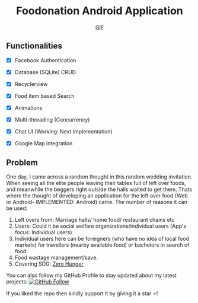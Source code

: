 <h1 align="center">Foodonation Android Application</h1>
<a href="#">
  <div align="center">
    GIF
  </div>
</a>

## Functionalities
- [x] Facebook Authentication
- [x] Database (SQLite) CRUD
- [x] Recyclerview
- [x] Food item based Search
- [x] Animations
- [x] Multi-threading (Concurrency)
- [x] Chat UI (Working: Next Implementation)
- [x] Google Map integration 


## Problem
One day, I came across a random thought in this random wedding invitation. When seeing all the elite people leaving their tables full of left over foods, 
and meanwhile the beggers right outside the halls waited to get them. Thats where the thought of developing an application for the left over food 
(Web or Android- IMPLEMENTED: Android) came.
The number of reasons it can be used:
1. Left overs from: Marriage halls/ home food/ restaurant chains etc 
2. Users: Could it be social welfare organizations/individual users (App's focus: Individual users)
3. Individual users here can be foreigners (who have no idea of local food markets) for travellers (nearby available food) or bachelors in search of food.
4. Food wastage management/save.
5. Covering SDG: <a href="https://en.wikipedia.org/wiki/Sustainable_Development_Goal_2">Zero Hunger</a>

You can also follow my GitHub Profile to stay updated about my latest projects: [![GitHub Follow](https://img.shields.io/badge/Connect-FatimaYousif-blue.svg?logo=Github&longCache=true&style=social&label=Follow)](https://github.com/FatimaYousif)

If you liked the repo then kindly support it by giving it a star ⭐!


